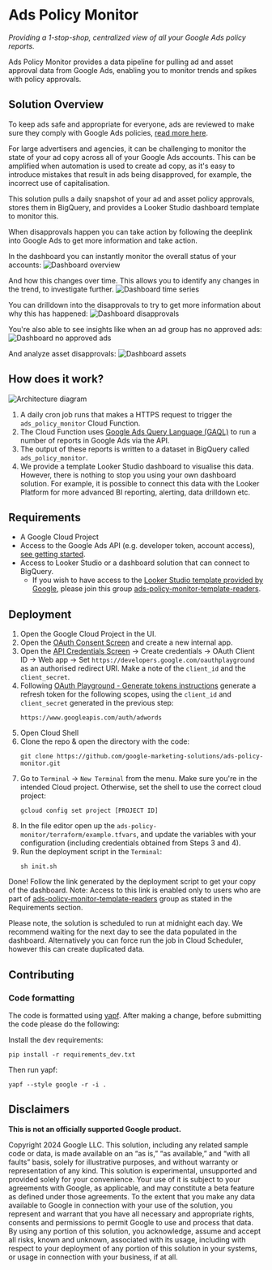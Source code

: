 # Ads Policy Monitor

_Providing a 1-stop-shop, centralized view of all your Google Ads policy
reports._

Ads Policy Monitor provides a data pipeline for pulling ad and asset approval
data from Google Ads, enabling you to monitor trends and spikes with policy
approvals.

## Solution Overview

To keep ads safe and appropriate for everyone, ads are reviewed to make sure
they comply with Google Ads policies,
[read more here](https://support.google.com/google-ads/answer/1722120?sjid=13030684844768437853-EU).

For large advertisers and agencies, it can be challenging to monitor the state
of your ad copy across all of your Google Ads accounts. This can be amplified
when automation is used to create ad copy, as it's easy to introduce mistakes
that result in ads being disapproved, for example, the incorrect use of
capitalisation.

This solution pulls a daily snapshot of your ad and asset policy approvals,
stores them in BigQuery, and provides a Looker Studio dashboard template to
monitor this.

When disapprovals happen you can take action by following the deeplink into
Google Ads to get more information and take action.

In the dashboard you can instantly monitor the overall status of your accounts:
![Dashboard overview](./docs/images/looker-studio-overview.png)

And how this changes over time. This allows you to identify any changes in the
trend, to investigate further.
![Dashboard time series](./docs/images/looker-studio-time-series.png)

You can drilldown into the disapprovals to try to get more information about why
this has happened:
![Dashboard disapprovals](./docs/images/looker-studio-disapprovals.png)

You're also able to see insights like when an ad group has no approved ads:
![Dashboard no approved ads](./docs/images/looker-studio-no-approved-ads.png)

And analyze asset disapprovals:
![Dashboard assets](./docs/images/looker-studio-assets.png)

## How does it work?

![Architecture diagram](./docs/images/architecture-diagram.png)

1.  A daily cron job runs that makes a HTTPS request to trigger the
    `ads_policy_monitor` Cloud Function.
2.  The Cloud Function uses
    [Google Ads Query Language (GAQL)](https://developers.google.com/google-ads/api/docs/query/overview)
    to run a number of reports in Google Ads via the API.
3.  The output of these reports is written to a dataset in BigQuery called
    `ads_policy_monitor`.
4.  We provide a template Looker Studio dashboard to visualise this data.
    However, there is nothing to stop you using your own dashboard solution. For
    example, it is possible to connect this data with the Looker Platform for
    more advanced BI reporting, alerting, data drilldown etc.

## Requirements

-   A Google Cloud Project
-   Access to the Google Ads API (e.g. developer token, account access),
    [see getting started](https://developers.google.com/google-ads/api/docs/get-started/introduction).
-   Access to Looker Studio or a dashboard solution that can connect to
    BigQuery.
    -   If you wish to have access to the
        [Looker Studio template provided by Google](https://lookerstudio.google.com/c/u/0/reporting/13995d1f-741c-40f0-934c-9517e2ffc361/),
        please join this group
        [ads-policy-monitor-template-readers](https://groups.google.com/g/ads-policy-monitor-template-readers).

## Deployment

1.  Open the Google Cloud Project in the UI.
2.  Open the
    [OAuth Consent Screen](https://console.cloud.google.com/apis/credentials/consent)
    and create a new internal app.
3.  Open the
    [API Credentials Screen](https://console.cloud.google.com/apis/credentials)
    -> Create credentials -> OAuth Client ID -> Web app -> Set
    `https://developers.google.com/oauthplayground` as an authorised redirect
    URI. Make a note of the `client_id` and the `client_secret`.
4.  Following
    [OAuth Playground - Generate tokens instructions](https://developers.google.com/google-ads/api/docs/oauth/playground#generate_tokens)
    generate a refresh token for the following scopes, using the `client_id` and
    `client_secret` generated in the previous step:
    ```
    https://www.googleapis.com/auth/adwords
    ```
5.  Open Cloud Shell
6.  Clone the repo & open the directory with the code: 
    ```
    git clone https://github.com/google-marketing-solutions/ads-policy-monitor.git
    ```
7.  Go to `Terminal` -> `New Terminal` from the menu. Make sure you're in the
    intended Cloud project. Otherwise, set the shell to use the correct cloud
    project: 
    ```
    gcloud config set project [PROJECT ID]
    ```
8.  In the file editor open up the
    `ads-policy-monitor/terraform/example.tfvars`, and update the variables with
    your configuration (including credentials obtained from Steps 3 and 4).
9.  Run the deployment script in the `Terminal`: 
    ```
    sh init.sh
    ```

Done! Follow the link generated by the deployment script to get your copy of the
dashboard. Note: Access to this link is enabled only to users who are part of
[ads-policy-monitor-template-readers](https://groups.google.com/g/ads-policy-monitor-template-readers)
group as stated in the Requirements section.

Please note, the solution is scheduled to run at midnight each day. We recommend
waiting for the next day to see the data populated in the dashboard.
Alternatively you can force run the job in Cloud Scheduler, however this can
create duplicated data.

## Contributing

### Code formatting

The code is formatted using [yapf](https://github.com/google/yapf). After making
a change, before submitting the code please do the following:

Install the dev requirements:
```
pip install -r requirements_dev.txt
```

Then run yapf:

```
yapf --style google -r -i .
```

## Disclaimers
__This is not an officially supported Google product.__

Copyright 2024 Google LLC. This solution, including any related sample code or
data, is made available on an “as is,” “as available,” and “with all faults”
basis, solely for illustrative purposes, and without warranty or representation
of any kind. This solution is experimental, unsupported and provided solely for
your convenience. Your use of it is subject to your agreements with Google, as
applicable, and may constitute a beta feature as defined under those agreements.
To the extent that you make any data available to Google in connection with your
use of the solution, you represent and warrant that you have all necessary and
appropriate rights, consents and permissions to permit Google to use and process
that data. By using any portion of this solution, you acknowledge, assume and
accept all risks, known and unknown, associated with its usage, including with
respect to your deployment of any portion of this solution in your systems, or
usage in connection with your business, if at all.
